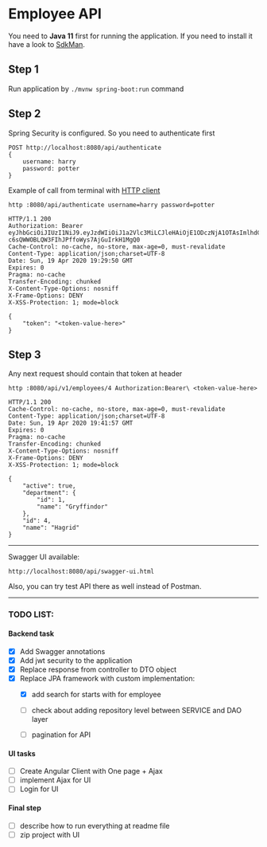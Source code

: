 # Employee API

You need to **Java 11** first for running the application.
If you need to install it have a look to [SdkMan](https://sdkman.io).

## Step 1

Run application by `./mvnw spring-boot:run` command

## Step 2

Spring Security is configured. So you need to authenticate first

    POST http://localhost:8080/api/authenticate 
    {
        username: harry
        password: potter
    }
    
Example of call from terminal with [HTTP client](https://httpie.org/) 

    http :8080/api/authenticate username=harry password=potter
    
    HTTP/1.1 200 
    Authorization: Bearer eyJhbGciOiJIUzI1NiJ9.eyJzdWIiOiJ1a2Vlc3MiLCJleHAiOjE1ODczNjA1OTAsImlhdCI6MTU4NzMyNDU5MH0.Epf0M-c6sQWWOBLQW3FIhJPffoWys7AjGuIrkH1MgQ0
    Cache-Control: no-cache, no-store, max-age=0, must-revalidate
    Content-Type: application/json;charset=UTF-8
    Date: Sun, 19 Apr 2020 19:29:50 GMT
    Expires: 0
    Pragma: no-cache
    Transfer-Encoding: chunked
    X-Content-Type-Options: nosniff
    X-Frame-Options: DENY
    X-XSS-Protection: 1; mode=block
    
    {
        "token": "<token-value-here>"
    }
    

## Step 3

Any next request should contain that token at header
    
    http :8080/api/v1/employees/4 Authorization:Bearer\ <token-value-here>
    
    HTTP/1.1 200 
    Cache-Control: no-cache, no-store, max-age=0, must-revalidate
    Content-Type: application/json;charset=UTF-8
    Date: Sun, 19 Apr 2020 19:41:57 GMT
    Expires: 0
    Pragma: no-cache
    Transfer-Encoding: chunked
    X-Content-Type-Options: nosniff
    X-Frame-Options: DENY
    X-XSS-Protection: 1; mode=block
    
    {
        "active": true, 
        "department": {
            "id": 1, 
            "name": "Gryffindor"
        }, 
        "id": 4, 
        "name": "Hagrid"
    }

  
---

Swagger UI available:

    http://localhost:8080/api/swagger-ui.html  
    
Also, you can try test API there as well instead of Postman.    

---

### TODO LIST:

#### Backend task

- [x] Add Swagger annotations
- [x] Add jwt security to the application
- [x] Replace response from controller to DTO object
- [x] Replace JPA framework with custom implementation:
    - [x] add search for starts with for employee
    - [ ] check about adding repository level between SERVICE and DAO layer
    - [ ] pagination for API


#### UI tasks

- [ ] Create Angular Client with One page + Ajax 
- [ ] implement Ajax for UI
- [ ] Login for UI 

#### Final step
- [ ] describe how to run everything at readme file
- [ ] zip project with UI
